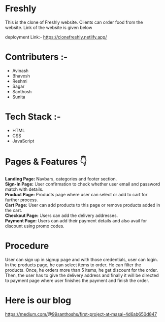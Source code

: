 # Freshly
This is the clone of Freshly website. Clients can order food from the website. Link of the website is given below

deployment Link:- https://clonefreshly.netlify.app/


# Contributers :-
+ Avinash
+ Bhavesh
+ Reshmi
+ Sagar
+ Santhosh
+ Sunita

# Tech Stack :-
+ HTML
+ CSS
+ JavaScript

# Pages & Features 👇
**Landing Page:** Navbars, categories and footer section.  
**Sign-In Page:** User confirmation to check whether user email and password match with details.  
**Product Page:** Products page where user can select or add to cart for further process.  
**Cart Page:** User can add products to this page or remove products added in the cart.  
**Checkout Page:** Users can add the delivery addresses.  
**Payment Page:** Users can add their payment details and also avail for discount using promo codes.  

# Procedure
User can sign up in signup page and with those credentials, user can login. In the products page, he can select items to order. He can filter the products. Once, he orders more than 5 items, he get discount for the order. Then, the user has to give the delivery address and finally it will be directed to payment page where user finishes the payment and finish the order.

# Here is our blog
https://medium.com/@99santhoshs/first-project-at-masai-4d6ab650d847
